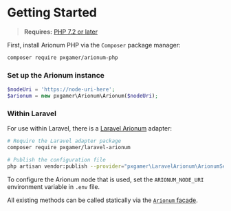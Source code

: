 # Getting Started

> **Requires:** [PHP 7.2 or later](https://php.net/releases)

First, install Arionum PHP via the `Composer` package manager:

```bash
composer require pxgamer/arionum-php
```

### Set up the Arionum instance

```php
$nodeUri = 'https://node-uri-here';
$arionum = new pxgamer\Arionum\Arionum($nodeUri);
```

### Within Laravel

For use within Laravel, there is a [Laravel Arionum][link-laravel-arionum] adapter:

```bash
# Require the Laravel adapter package
composer require pxgamer/laravel-arionum

# Publish the configuration file
php artisan vendor:publish --provider="pxgamer\LaravelArionum\ArionumServiceProvider"
```

To configure the Arionum node that is used, set the `ARIONUM_NODE_URI` environment variable in `.env` file.

All existing methods can be called statically via the [`Arionum` facade][link-facade].

[link-laravel-arionum]: https://github.com/pxgamer/laravel-arionum
[link-facade]: https://github.com/pxgamer/laravel-arionum/blob/master/src/ArionumFacade.php
